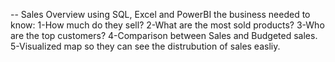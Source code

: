 -- Sales Overview using SQL, Excel and PowerBI
the business needed to know:
1-How much do they sell?
2-What are the most sold products?
3-Who are the top customers?
4-Comparison between Sales and Budgeted sales.
5-Visualized map so they can see the distrubution of sales easliy. 
